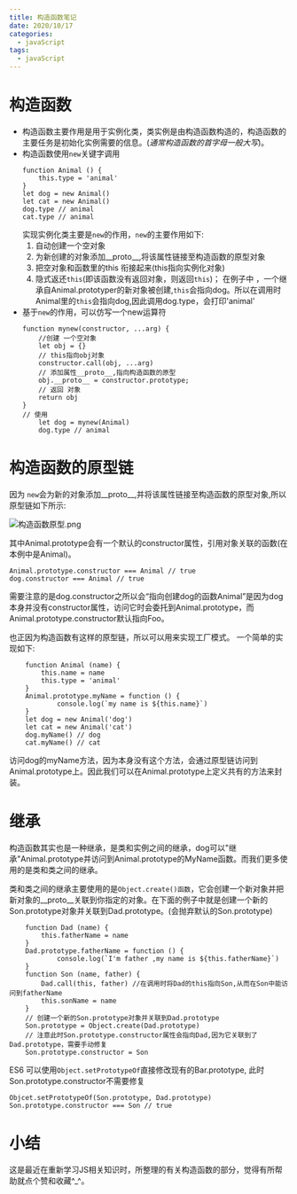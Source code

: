 ```yaml
---
title: 构造函数笔记
date: 2020/10/17
categories: 
  - javaScript
tags: 
  - javaScript
---
```

# 构造函数
- 构造函数主要作用是用于实例化类，类实例是由构造函数构造的，构造函数的主要任务是初始化实例需要的信息。(*通常构造函数的首字母一般大写*)。
- 构造函数使用`new`关键字调用
    ```
    function Animal () {
        this.type = 'animal'
    }
    let dog = new Animal()
    let cat = new Animal()
    dog.type // animal
    cat.type // animal
    ```
    实现实例化类主要是`new`的作用，`new`的主要作用如下:
    1. 自动创建一个空对象
    2. 为新创建的对象添加__proto__,将该属性链接至构造函数的原型对象
    3. 把空对象和函数里的this 衔接起来(this指向实例化对象)
    4. 隐式返还`this`(即该函数没有返回对象，则返回`this`)；
    在例子中 ，一个继承自Animal.prototyper的新对象被创建,`this`会指向dog。所以在调用时Animal里的`this`会指向dog,因此调用dog.type，会打印'animal'
 - 基于`new`的作用，可以仿写一个new运算符
     ```
     function mynew(constructor, ...arg) {
         //创建 一个空对象
         let obj = {}
         // this指向obj对象
         constructor.call(obj, ...arg)
         // 添加属性__proto__,指向构造函数的原型
         obj.__proto__ = constructor.prototype;
         // 返回 对象
         return obj
     }
     // 使用
         let dog = mynew(Animal)
         dog.type // animal
     ```
# 构造函数的原型链
因为 `new`会为新的对象添加__proto__,并将该属性链接至构造函数的原型对象,所以原型链如下所示:

![构造函数原型.png](https://p1-juejin.byteimg.com/tos-cn-i-k3u1fbpfcp/bcc2f69c4bb34367b647a4ee33cf2eb5~tplv-k3u1fbpfcp-watermark.image?)

其中Animal.prototype会有一个默认的constructor属性，引用对象关联的函数(在本例中是Animal)。
```
Animal.prototype.constructor === Animal // true
dog.constructor === Animal // true
```
需要注意的是dog.constructor之所以会“指向创建dog的函数Animal”是因为dog本身并没有constructor属性，访问它时会委托到Animal.prototype，而Animal.prototype.constructor默认指向Foo。

也正因为构造函数有这样的原型链，所以可以用来实现工厂模式。 一个简单的实现如下:
```
    function Animal (name) {
        this.name = name
        this.type = 'animal'
    }
    Animal.prototype.myName = function () {
            console.log(`my name is ${this.name}`)
    }
    let dog = new Animal('dog')
    let cat = new Animal('cat')
    dog.myName() // dog
    cat.myName() // cat
```
访问dog的myName方法，因为本身没有这个方法，会通过原型链访问到Animal.prototype上。因此我们可以在Animal.prototype上定义共有的方法来封装。
# 继承
构造函数其实也是一种继承，是类和实例之间的继承，dog可以"继承"Animal.prototype并访问到Animal.prototype的MyName函数。而我们更多使用的是类和类之间的继承。

类和类之间的继承主要使用的是`Object.create()函数`，它会创建一个新对象并把新对象的__proto__关联到你指定的对象。在下面的例子中就是创建一个新的Son.prototype对象并关联到Dad.prototype。(会抛弃默认的Son.prototype)
```
    function Dad (name) {
        this.fatherName = name
    }
    Dad.prototype.fatherName = function () {
            console.log(`I'm father ,my name is ${this.fatherName}`)
    }
    function Son (name, father) {
        Dad.call(this, father) //在调用时将Dad的this指向Son,从而在Son中能访问到fatherName
        this.sonName = name
    }
    // 创建一个新的Son.prototype对象并关联到Dad.prototype
    Son.prototype = Object.create(Dad.prototype)
    // 注意此时Son.prototype.constructor属性会指向Dad,因为它关联到了Dad.prototype，需要手动修复
    Son.prototype.constructor = Son

```
ES6 可以使用`Object.setPrototypeOf`直接修改现有的Bar.prototype, 此时Son.prototype.constructor不需要修复
```
Objcet.setPrototypeOf(Son.prototype, Dad.prototype)
Son.prototype.constructor === Son // true
```
# 小结
这是最近在重新学习JS相关知识时，所整理的有关构造函数的部分，觉得有所帮助就点个赞和收藏^_^。                                                                               


